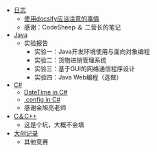- [日志](./subpage/diary/_diary.md)
  - [使用docsify应当注意的事情](./subpage/diary/subsubpage/使用docsify应当注意的事情.md)
  - 感谢：CodeSheep ＆ 二营长的笔记
- [Java](./subpage/Java/Java.md)
  - 实验报告
    - 实验一：Java开发环境使用与面向对象编程
    - 实验二：货物进销管理系统
    - 实验三：基于GUI的网络通信程序设计
    - 实验四：Java Web编程（选做）
- [C#](./subpage/Csharp/Csharp.md)
  - [DateTime in C#](./subpage/Csharp/subsubpage/DateTime_in_CSharp.md)
  - [.config in C#](./subpage/Csharp/subsubpage/config_in_CSharp.md)
  - 感谢金旭亮老师
- [C＆C++](./subpage/C&C++/C&C++.md)
  - 这是个坑，大概不会填
- [大创记录](./subpage/大创记录/大创记录.md)
  - 其他竞赛

